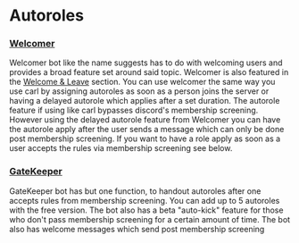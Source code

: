 # Autoroles

### [Welcomer](https://welcomer.gg)

Welcomer bot like the name suggests has to do with welcoming users and provides a broad feature set around said topic. Welcomer is also featured in the [Welcome & Leave](../community-focused/welcome-and-leave.md) section. You can use welcomer the same way you use carl by assigning autoroles as soon as a person joins the server or having a delayed autorole which applies after a set duration. The autorole feature if using like carl bypasses discord's membership screening. However using the delayed autorole feature from Welcomer you can have the autorole apply after the user sends a message which can only be done post membership screening. If you want to have a role apply as soon as a user accepts the rules via membership screening see below.&#x20;

### [GateKeeper](https://top.gg/bot/818808873166176266)&#x20;

GateKeeper bot has but one function, to handout autoroles after one accepts rules from membership screening. You can add up to 5 autoroles with the free version. The bot also has a beta "auto-kick" feature for those who don't pass membership screening for a certain amount of time. The bot also has welcome messages which send post membership screening

